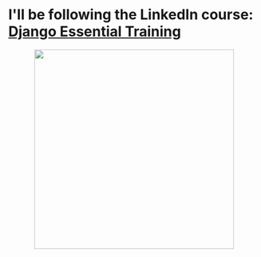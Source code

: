 # I'll be following the LinkedIn course: [Django Essential Training](https://www.linkedin.com/learning/django-essential-training)

<p align="center"><a href="https://django.readthedocs.io" target="_blank"><img src="https://upload.wikimedia.org/wikipedia/commons/7/75/Django_logo.svg" width="400"></a></p>

